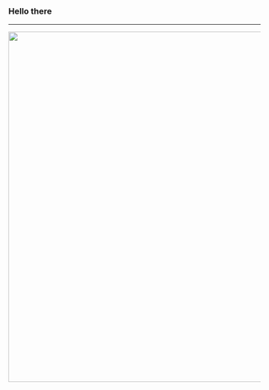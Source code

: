### Hello there


<!--Welcome on the profile of another super-cool master student in Robotics at ETH Zurich.

Currently working on: \
:eight_spoked_asterisk: Object-aware _Next Best View_ planner \
:eight_spoked_asterisk: Large-scale place recognition with point-clouds \
-->

<!--
<p align="center">
<a href="https://github.com/anuraghazra/github-readme-stats">
  <img align="center" src="https://github-readme-stats.vercel.app/api?username=PietroGriffa&count_private=true&show_icons=true" />
</a>
<a href="https://github.com/anuraghazra/github-readme-stats">
  <img align="center" src="https://github-readme-stats.vercel.app/api/top-langs/?username=PietroGriffa&layout=compact&count_private=true?" />
</a>
</p>
-->

<!--
<table width="880" align="center" border="none" cellspacing="0" cellpadding="20" style="border: none; vertical-align: middle;">
  <tbody>
    <tr border="none">
      <td width="550" border="none">
	    <div>
		  Hello there! <br>
		  Currently working on:
		</div>
      </td>
	  <td width="330" border="none">
        <div style="width: auto; overflow: hidden;">
          Ciao
        </div>
      </td>
    </tr>
  </tbody>
</table>
-->

------
<p align="center">
  <img  src="https://media.giphy.com/media/LIfWMQn6Ssn03o8iQy/giphy.gif" width="700" />
</p>

<!--
**PietroGriffa/PietroGriffa** is a ✨ _special_ ✨ repository because its `README.md` (this file) appears on your GitHub profile.

Here are some ideas to get you started:

- 🔭 I’m currently working on ...
- 🌱 I’m currently learning ...
- 👯 I’m looking to collaborate on ...
- 🤔 I’m looking for help with ...
- 💬 Ask me about ...
- 📫 How to reach me: ...
- 😄 Pronouns: ...
- ⚡ Fun fact: ...
-->
